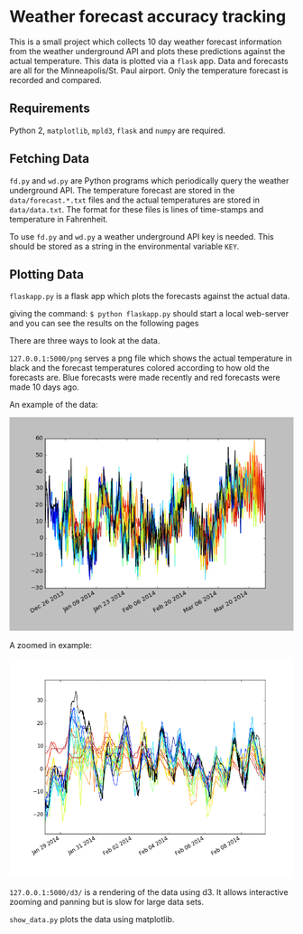 # Weather forecast accuracy tracking

This is a small project which collects 10 day weather forecast information
from the weather underground API and plots these predictions against
the actual temperature. This data is plotted via a `flask` app. Data
and forecasts are all for the Minneapolis/St. Paul airport. Only
the temperature forecast is recorded and compared.

## Requirements

Python 2, `matplotlib`, `mpld3`, `flask` and `numpy` are required.

## Fetching Data

`fd.py` and `wd.py` are Python programs which periodically
query the weather underground API. The temperature forecast are stored
in the `data/forecast.*.txt` files and the actual temperatures are
stored in `data/data.txt`. The format for these files is lines of
time-stamps and temperature in Fahrenheit.

To use `fd.py` and `wd.py` a weather underground API key is needed.
This should be stored as a string in the environmental variable `KEY`.

## Plotting Data

`flaskapp.py` is a flask app which plots the forecasts against the
actual data.

giving the command: `$ python flaskapp.py` should start a local
web-server and you can see the results on the following pages

There are three ways to look at the data.

`127.0.0.1:5000/png` serves a png file which shows the actual
temperature in black and the forecast temperatures colored according
to how old the forecasts are. Blue forecasts were made recently and red
forecasts were made 10 days ago.

An example of the data:

![alt text](sample.png "example data")


A zoomed in example:

![alt text](zoom.png "zoomed in data")


`127.0.0.1:5000/d3/` is a rendering of the data using d3. It allows
interactive zooming and panning but is slow for large data sets.

`show_data.py` plots the data using matplotlib.
